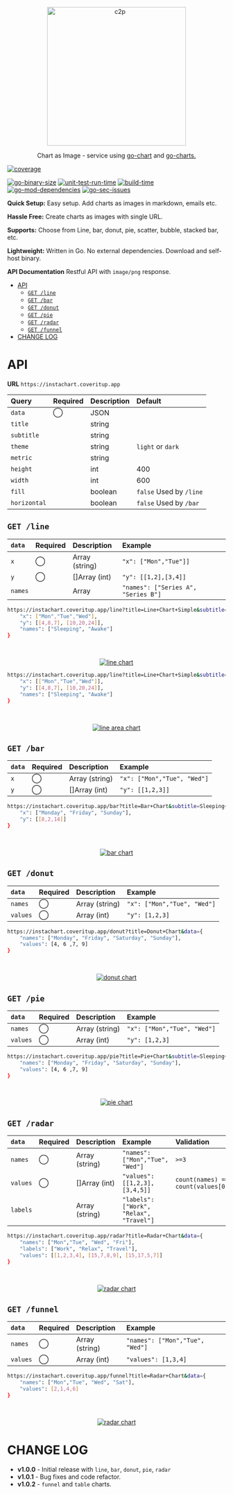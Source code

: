 <p align="center">
  <a href="https://github.com/kevincobain2000/instachart">
    <img alt="c2p" src="https://imgur.com/HC5FB7O.png" width="320">
  </a>
</p>
<p align="center">
  Chart as Image - service using <a href="https://github.com/wcharczuk/go-chart" target="_blank">go-chart</a>
 and <a href="https://github.com/vicanso/go-charts" target="_blank">go-charts.</a>
</p>

[![coverage](https://coveritup.app/embed/kevincobain2000/instachart?branch=master&type=coverage)](https://coveritup.app/kevincobain2000/instachart)

[![go-binary-size](https://coveritup.app/embed/kevincobain2000/instachart?branch=master&type=go-binary-size&color=pink)](https://coveritup.app/kevincobain2000/instachart)
[![unit-test-run-time](https://coveritup.app/embed/kevincobain2000/instachart?branch=master&type=unit-test-run-time)](https://coveritup.app/kevincobain2000/instachart)
[![build-time](https://coveritup.app/embed/kevincobain2000/instachart?branch=master&type=build-time&color=lightblue)](https://coveritup.app/kevincobain2000/instachart)
[![go-mod-dependencies](https://coveritup.app/embed/kevincobain2000/instachart?branch=master&type=go-mod-dependencies&color=indigo)](https://coveritup.app/kevincobain2000/instachart)
[![go-sec-issues](https://coveritup.app/embed/kevincobain2000/instachart?branch=master&type=go-sec-issues&color=green)](https://coveritup.app/kevincobain2000/instachart)

**Quick Setup:** Easy setup. Add charts as images in markdown, emails etc.

**Hassle Free:** Create charts as images with single URL.

**Supports:** Choose from Line, bar, donut, pie, scatter, bubble, stacked bar, etc.

**Lightweight:** Written in Go. No external dependencies. Download and self-host binary.

**API Documentation** Restful API with `image/png` response.

- [API](#api)
  - [`GET /line`](#get-line)
  - [`GET /bar`](#get-bar)
  - [`GET /donut`](#get-donut)
  - [`GET /pie`](#get-pie)
  - [`GET /radar`](#get-radar)
  - [`GET /funnel`](#get-funnel)
- [CHANGE LOG](#change-log)

# API

**URL** `https://instachart.coveritup.app`

| Query        | Required | Description | Default                 |
| :----------- | :------- | :---------- | :---------------------- |
| `data`       | ◯        | JSON        |                         |
| `title`      |          | string      |                         |
| `subtitle`   |          | string      |                         |
| `theme`      |          | string      | `light` or `dark`       |
| `metric`     |          | string      |                         |
| `height`     |          | int         | 400                     |
| `width`      |          | int         | 600                     |
| `fill`       |          | boolean     | `false` Used by `/line` |
| `horizontal` |          | boolean     | `false` Used by `/bar`  |



## `GET /line`

| `data`  | Required | Description    | Example                             |
| :------ | :------- | :------------- | :---------------------------------- |
| `x`     | ◯        | Array (string) | `"x": ["Mon","Tue"]]`               |
| `y`     | ◯        | []Array (int)  | `"y": [[1,2],[3,4]]`                |
| `names` |          | Array          | `"names": ["Series A", "Series B"]` |


```sh
https://instachart.coveritup.app/line?title=Line+Chart+Simple&subtitle=Sleeping+Hours&data={
    "x": ["Mon","Tue","Wed"],
    "y": [[4,8,7], [10,20,24]],
    "names": ["Sleeping", "Awake"]
}
```

<br>


<p align="center">
  <a href='https://instachart.coveritup.app/line?title=Line+Chart&width=1024&height=620&subtitle=Sleeping+Hours&data={%20"x":%20[["Mon","Tue","Wed"]],%20"y":%20[[4,8,7],%20[10,20,24]],%20"names":%20["Sleeping",%20"Awake"]%20}'>
    <img alt="line chart" src='https://instachart.coveritup.app/line?title=Line+Chart&width=1024&height=620&subtitle=Sleeping+Hours&data={%20"x":%20[["Mon","Tue","Wed"]],%20"y":%20[[4,8,7],%20[10,20,24]],%20"names":%20["Sleeping",%20"Awake"]%20}'>
  </a>
</p>

```sh
https://instachart.coveritup.app/line?title=Line+Chart+Simple&subtitle=Sleeping+Hours&data={
    "x": [["Mon","Tue","Wed"]],
    "y": [[4,8,7], [10,20,24]],
    "names": ["Sleeping", "Awake"]
}
```

<br>

<p align="center">
  <a href='https://instachart.coveritup.app/line?title=Line+Chart+Area&width=1020&height=620&subtitle=Sleeping+Hours&fill=true&data={%20"x":%20[["Mon","Tue","Wed"]],%20"y":%20[[4,8,7],%20[10,20,24]],%20"names":%20["Sleeping",%20"Awake"]%20}'>
    <img alt="line area chart" src='https://instachart.coveritup.app/line?title=Line+Chart+Area&width=1020&height=620&subtitle=Sleeping+Hours&fill=true&data={%20"x":%20[["Mon","Tue","Wed"]],%20"y":%20[[4,8,7],%20[10,20,24]],%20"names":%20["Sleeping",%20"Awake"]%20}'>
  </a>
</p>


## `GET /bar`


| `data` | Required | Description    | Example                     |
| :----- | :------- | :------------- | :-------------------------- |
| `x`    | ◯        | Array (string) | `"x": ["Mon","Tue", "Wed"]` |
| `y`    | ◯        | []Array (int)  | `"y": [[1,2,3]]`            |

```sh
https://instachart.coveritup.app/bar?title=Bar+Chart&subtitle=Sleeping+hours&data={
    "x": ["Monday", "Friday", "Sunday"],
    "y": [[8,2,14]]
}
```

<br>

<p align="center">
  <a href="https://instachart.coveritup.app/bar?title=Bar+Chart&subtitle=Sleeping+hours&data={%20%22x%22:%20[%22Monday%22,%20%22Friday%22,%20%22Sunday%22],%20%22y%22:%20[[8,%202%20,14]]%20}">
    <img alt="bar chart" src='https://instachart.coveritup.app/bar?title=Bar+Chart&subtitle=Sleeping+hours&data={%20%22x%22:%20[%22Monday%22,%20%22Friday%22,%20%22Sunday%22],%20%22y%22:%20[[8,%202,14]]%20}'>
  </a>
</p>

## `GET /donut`


| `data`   | Required | Description    | Example                     |
| :------- | :------- | :------------- | :-------------------------- |
| `names`  | ◯        | Array (string) | `"x": ["Mon","Tue", "Wed"]` |
| `values` | ◯        | Array (int)    | `"y": [1,2,3]`              |

```sh
https://instachart.coveritup.app/donut?title=Donut+Chart&data={
    "names": ["Monday", "Friday", "Saturday", "Sunday"],
    "values": [4, 6 ,7, 9]
}
```

<br>

<p align="center">
  <a href='https://instachart.coveritup.app/donut?title=Donut+Chart&width=350&height=350&data={%20"names":%20["Monday",%20"Friday",%20"Saturday",%20"Sunday"],%20"values":%20[4,%206%20,7,%209]%20}'>
    <img alt="donut chart" src='https://instachart.coveritup.app/donut?title=Donut+Chart&width=350&height=350&data={%20"names":%20["Monday",%20"Friday",%20"Saturday",%20"Sunday"],%20"values":%20[4,%206%20,7,%209]%20}'>
  </a>
</p>



## `GET /pie`

| `data`   | Required | Description    | Example                     |
| :------- | :------- | :------------- | :-------------------------- |
| `names`  | ◯        | Array (string) | `"x": ["Mon","Tue", "Wed"]` |
| `values` | ◯        | Array (int)    | `"y": [1,2,3]`              |


```sh
https://instachart.coveritup.app/pie?title=Pie+Chart&subtitle=Sleeping+Hours&data={
    "names": ["Monday", "Friday", "Saturday", "Sunday"],
    "values": [4, 6 ,7, 9]
}
```

<br>

<p align="center">
  <a href='https://instachart.coveritup.app/pie?title=Pie+Chart&subtitle=Sleeping+Hours&height=450&data={%20"names":%20["Monday",%20"Friday",%20"Saturday",%20"Sunday"],%20"values":%20[4,%206%20,7,%209]%20}'>
    <img alt="pie chart" src='https://instachart.coveritup.app/pie?title=Pie+Chart&subtitle=Sleeping+Hours&height=450&data={%20"names":%20["Monday",%20"Friday",%20"Saturday",%20"Sunday"],%20"values":%20[4,%206%20,7,%209]%20}'>
  </a>
</p>


## `GET /radar`

| `data`   | Required | Description    | Example                                 | Validation                         |
| :------- | :------- | :------------- | :-------------------------------------- | :--------------------------------- |
| `names`  | ◯        | Array (string) | `"names": ["Mon","Tue", "Wed"]`         | `>=3`                              |
| `values` | ◯        | []Array (int)  | `"values": [[1,2,3], [3,4,5]]`          | `count(names) == count(values[0])` |
| `labels` |          | Array (string) | `"labels": ["Work", "Relax", "Travel"]` |                                    |

```sh
https://instachart.coveritup.app/radar?title=Radar+Chart&data={
    "names": ["Mon","Tue", "Wed", "Fri"],
    "labels": ["Work", "Relax", "Travel"],
    "values": [[1,2,3,4], [15,7,8,9], [15,17,5,7]]
}
```

<br>

<p align="center">
  <a href='https://instachart.coveritup.app/radar?title=Radar+Chart&data={%20%22names%22:%20[%22Mon%22,%22Tue%22,%20%22Wed%22,%20%22Fri%22],%20%22labels%22:%20[%22Work%22,%20%22Relax%22,%20%22Travel%22],%20%22values%22:%20[[1,2,3,4],%20[15,7,8,9],%20[15,17,5,7]]%20}'>
    <img alt="radar chart" src='https://instachart.coveritup.app/radar?title=Radar+Chart&&height=520&data={%20%22names%22:%20[%22Mon%22,%22Tue%22,%20%22Wed%22,%20%22Fri%22],%20%22labels%22:%20[%22Work%22,%20%22Relax%22,%20%22Travel%22],%20%22values%22:%20[[1,2,3,4],%20[15,7,8,9],%20[15,17,5,7]]%20}'>
  </a>
</p>

## `GET /funnel`

| `data`   | Required | Description    | Example                         |
| :------- | :------- | :------------- | :------------------------------ |
| `names`  | ◯        | Array (string) | `"names": ["Mon","Tue", "Wed"]` |
| `values` | ◯        | Array (int)    | `"values": [1,3,4]`             |

```sh
https://instachart.coveritup.app/funnel?title=Radar+Chart&data={
    "names": ["Mon","Tue", "Wed", "Sat"],
    "values": [2,1,4,6]
}
```

<br>

<p align="center">
  <a href='https://instachart.coveritup.app/funnel?title=Funnel+Chart&subtitle=Sleeping+Hours&data={%20"names":%20["Mon","Tue",%20"Wed",%20"Sat"],%20"values":%20[2,1,4,6]%20}'>
    <img alt="radar chart" src='https://instachart.coveritup.app/funnel?title=Funnel+Chart&subtitle=Sleeping+Hours&data={%20"names":%20["Mon","Tue",%20"Wed",%20"Sat"],%20"values":%20[2,1,4,6]%20}'>
  </a>
</p>


# CHANGE LOG

- **v1.0.0** - Initial release with `line`, `bar`, `donut`, `pie`, `radar`
- **v1.0.1** - Bug fixes and code refactor.
- **v1.0.2** - `funnel` and `table` charts.